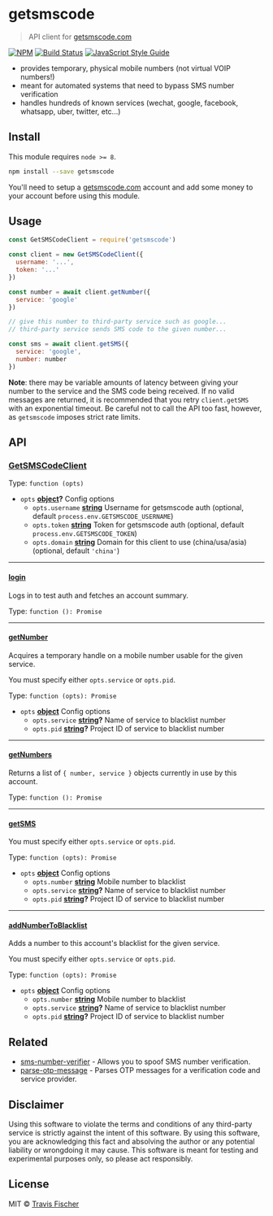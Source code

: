 # getsmscode

> API client for [getsmscode.com](http://www.getsmscode.com/)

[![NPM](https://img.shields.io/npm/v/getsmscode.svg)](https://www.npmjs.com/package/getsmscode) [![Build Status](https://travis-ci.com/transitive-bullshit/getsmscode.svg?branch=master)](https://travis-ci.com/transitive-bullshit/getsmscode) [![JavaScript Style Guide](https://img.shields.io/badge/code_style-standard-brightgreen.svg)](https://standardjs.com)

- provides temporary, physical mobile numbers (not virtual VOIP numbers!)
- meant for automated systems that need to bypass SMS number verification
- handles hundreds of known services (wechat, google, facebook, whatsapp, uber, twitter, etc...)

## Install

This module requires `node >= 8`.

```bash
npm install --save getsmscode
```

You'll need to setup a [getsmscode.com](http://www.getsmscode.com/) account and add some money to your account before using this module.

## Usage

```js
const GetSMSCodeClient = require('getsmscode')

const client = new GetSMSCodeClient({
  username: '...',
  token: '...'
})

const number = await client.getNumber({
  service: 'google'
})

// give this number to third-party service such as google...
// third-party service sends SMS code to the given number...

const sms = await client.getSMS({
  service: 'google',
  number: number
})
```

**Note**: there may be variable amounts of latency between giving your number to the service and the SMS code being received. If no valid messages are returned, it is recommended that you retry `client.getSMS` with an exponential timeout. Be careful not to call the API too fast, however, as `getsmscode` imposes strict rate limits.

## API

<!-- Generated by documentation.js. Update this documentation by updating the source code. -->

### [GetSMSCodeClient](https://github.com/transitive-bullshit/getsmscode/blob/c95bae590878bc3c941431e55eeea38335687921/index.js#L8-L18)

Type: `function (opts)`

-   `opts` **[object](https://developer.mozilla.org/docs/Web/JavaScript/Reference/Global_Objects/Object)?** Config options
    -   `opts.username` **[string](https://developer.mozilla.org/docs/Web/JavaScript/Reference/Global_Objects/String)** Username for getsmscode auth (optional, default `process.env.GETSMSCODE_USERNAME`)
    -   `opts.token` **[string](https://developer.mozilla.org/docs/Web/JavaScript/Reference/Global_Objects/String)** Token for getsmscode auth (optional, default `process.env.GETSMSCODE_TOKEN`)
    -   `opts.domain` **[string](https://developer.mozilla.org/docs/Web/JavaScript/Reference/Global_Objects/String)** Domain for this client to use (china/usa/asia) (optional, default `'china'`)

* * *

#### [login](https://github.com/transitive-bullshit/getsmscode/blob/c95bae590878bc3c941431e55eeea38335687921/index.js#L54-L63)

Logs in to test auth and fetches an account summary.

Type: `function (): Promise`

* * *

#### [getNumber](https://github.com/transitive-bullshit/getsmscode/blob/c95bae590878bc3c941431e55eeea38335687921/index.js#L76-L90)

Acquires a temporary handle on a mobile number usable for the given service.

You must specify either `opts.service` or `opts.pid`.

Type: `function (opts): Promise`

-   `opts` **[object](https://developer.mozilla.org/docs/Web/JavaScript/Reference/Global_Objects/Object)** Config options
    -   `opts.service` **[string](https://developer.mozilla.org/docs/Web/JavaScript/Reference/Global_Objects/String)?** Name of service to blacklist number
    -   `opts.pid` **[string](https://developer.mozilla.org/docs/Web/JavaScript/Reference/Global_Objects/String)?** Project ID of service to blacklist number

* * *

#### [getNumbers](https://github.com/transitive-bullshit/getsmscode/blob/c95bae590878bc3c941431e55eeea38335687921/index.js#L97-L107)

Returns a list of `{ number, service }` objects currently in use by this account.

Type: `function (): Promise`

* * *

#### [getSMS](https://github.com/transitive-bullshit/getsmscode/blob/c95bae590878bc3c941431e55eeea38335687921/index.js#L120-L135)

You must specify either `opts.service` or `opts.pid`.

Type: `function (opts): Promise`

-   `opts` **[object](https://developer.mozilla.org/docs/Web/JavaScript/Reference/Global_Objects/Object)** Config options
    -   `opts.number` **[string](https://developer.mozilla.org/docs/Web/JavaScript/Reference/Global_Objects/String)** Mobile number to blacklist
    -   `opts.service` **[string](https://developer.mozilla.org/docs/Web/JavaScript/Reference/Global_Objects/String)?** Name of service to blacklist number
    -   `opts.pid` **[string](https://developer.mozilla.org/docs/Web/JavaScript/Reference/Global_Objects/String)?** Project ID of service to blacklist number

* * *

#### [addNumberToBlacklist](https://github.com/transitive-bullshit/getsmscode/blob/c95bae590878bc3c941431e55eeea38335687921/index.js#L149-L158)

Adds a number to this account's blacklist for the given service.

You must specify either `opts.service` or `opts.pid`.

Type: `function (opts): Promise`

-   `opts` **[object](https://developer.mozilla.org/docs/Web/JavaScript/Reference/Global_Objects/Object)** Config options
    -   `opts.number` **[string](https://developer.mozilla.org/docs/Web/JavaScript/Reference/Global_Objects/String)** Mobile number to blacklist
    -   `opts.service` **[string](https://developer.mozilla.org/docs/Web/JavaScript/Reference/Global_Objects/String)?** Name of service to blacklist number
    -   `opts.pid` **[string](https://developer.mozilla.org/docs/Web/JavaScript/Reference/Global_Objects/String)?** Project ID of service to blacklist number

## Related

-   [sms-number-verifier](https://github.com/transitive-bullshit/sms-number-verifier) - Allows you to spoof SMS number verification.
-   [parse-otp-message](https://github.com/transitive-bullshit/parse-otp-message) - Parses OTP messages for a verification code and service provider.

## Disclaimer

Using this software to violate the terms and conditions of any third-party service is strictly against the intent of this software. By using this software, you are acknowledging this fact and absolving the author or any potential liability or wrongdoing it may cause. This software is meant for testing and experimental purposes only, so please act responsibly.

## License

MIT © [Travis Fischer](https://github.com/transitive-bullshit)
